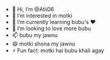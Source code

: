 - 👋 Hi, I’m @Atii06
- 👀 I’m interested in motki
- 🌱 I’m currently learning bubu's ❤️
- 💞️ I’m looking to love more bubu
- 📫 bubu my jawnu
- 😄 motki shona my jawnu
- ⚡ Fun fact: motki hai bubu
khali agay
